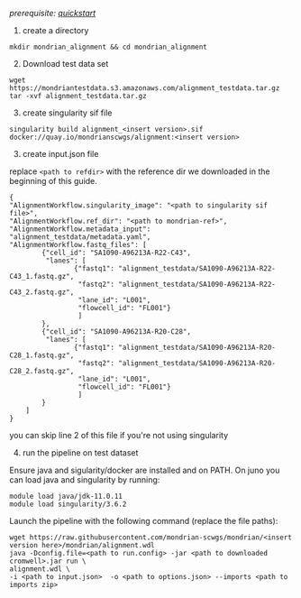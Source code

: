 
*prerequisite: [quickstart](README.md)*


1. create a directory 
```
mkdir mondrian_alignment && cd mondrian_alignment
```

2. Download test data set

```
wget https://mondriantestdata.s3.amazonaws.com/alignment_testdata.tar.gz
tar -xvf alignment_testdata.tar.gz

```
3. create singularity sif file
```
singularity build alignment_<insert version>.sif docker://quay.io/mondrianscwgs/alignment:<insert version>
```


3. create input.json file

replace `<path to refdir>` with the reference dir we downloaded in the beginning of this guide.

```
{
"AlignmentWorkflow.singularity_image": "<path to singularity sif file>",
"AlignmentWorkflow.ref_dir": "<path to mondrian-ref>",
"AlignmentWorkflow.metadata_input": "alignment_testdata/metadata.yaml",
"AlignmentWorkflow.fastq_files": [
        {"cell_id": "SA1090-A96213A-R22-C43",
         "lanes": [
                {"fastq1": "alignment_testdata/SA1090-A96213A-R22-C43_1.fastq.gz",
                 "fastq2": "alignment_testdata/SA1090-A96213A-R22-C43_2.fastq.gz",
                 "lane_id": "L001",
                 "flowcell_id": "FL001"}
                 ]
        },
        {"cell_id": "SA1090-A96213A-R20-C28",
         "lanes": [
                {"fastq1": "alignment_testdata/SA1090-A96213A-R20-C28_1.fastq.gz",
                 "fastq2": "alignment_testdata/SA1090-A96213A-R20-C28_2.fastq.gz",
                 "lane_id": "L001",
                 "flowcell_id": "FL001"}
                 ]
        }
    ]
}
```

you can skip line 2 of this file if you're not using singularity 

4. run the pipeline on test dataset

Ensure java and sigularity/docker are installed and on PATH. On juno you can load  java and singularity by running:

```
module load java/jdk-11.0.11
module load singularity/3.6.2
```

Launch the pipeline with the following command (replace the file paths):

```
wget https://raw.githubusercontent.com/mondrian-scwgs/mondrian/<insert version here>/mondrian/alignment.wdl
java -Dconfig.file=<path to run.config> -jar <path to downloaded cromwell>.jar run \
alignment.wdl \
-i <path to input.json>  -o <path to options.json> --imports <path to imports zip>
```
